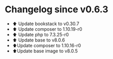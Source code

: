 # Changelog since v0.6.3
- ⬆ Update bookstack to v0.30.7 
- ⬆ Update composer to 1.10.19-r0 
- ⬆ Update php to 7.3.25-r0 
- ⬆ Update base to v8.0.6 
- ⬆Update composer to 1.10.16-r0 
- ⬆Update base image to v8.0.5 
